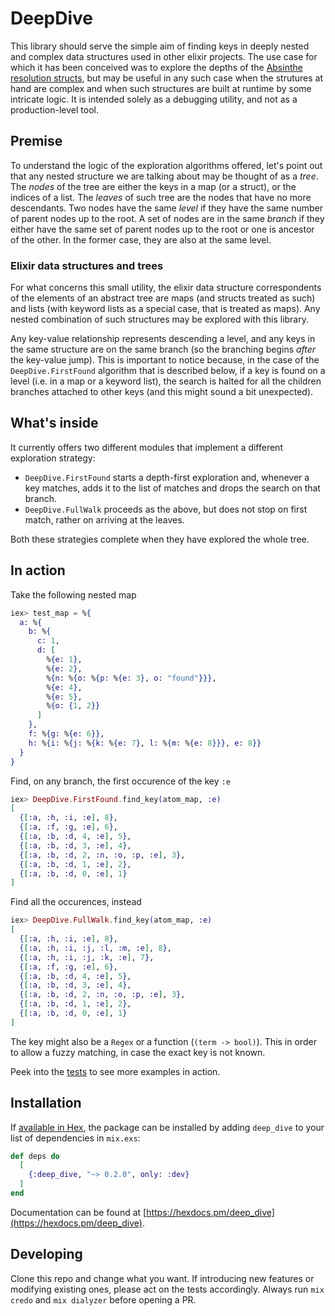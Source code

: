 # DeepDive

This library should serve the simple aim of finding keys in deeply nested and complex
data structures used in other elixir projects.
The use case for which it has been conceived was to explore the depths of the
[Absinthe][1] [resolution structs][2], but may be useful in any such case when the
strutures at hand are complex and when such structures are built at runtime by some
intricate logic.
It is intended solely as a debugging utility, and not as a production-level tool.

## Premise

To understand the logic of the exploration algorithms offered, let's point out that any
nested structure we are talking about may be thought of as a _tree_. The _nodes_ of the
tree are either the keys in a map (or a struct), or the indices of a list. The _leaves_
of such tree are the nodes that have no more descendants. Two nodes have the same
_level_ if they have the same number of parent nodes up to the root. A set of nodes are
in the same _branch_ if they either have the same set of parent nodes up to the root or
one is ancestor of the other. In the former case, they are also at the same level.

### Elixir data structures and trees

For what concerns this small utility, the elixir data structure correspondents of the
elements of an abstract tree are maps (and structs treated as such) and lists (with
keyword lists as a special case, that is treated as maps). Any nested combination of such
structures may be explored with this library.

Any key-value relationship represents descending a level, and any keys in the same
structure are on the same branch (so the branching begins _after_ the key-value jump).
This is important to notice because, in the case of the `DeepDive.FirstFound` algorithm
that is described below, if a key is found on a level (i.e. in a map or a keyword list),
the search is halted for all the children branches attached to other keys (and this might
sound a bit unexpected).

## What's inside

It currently offers two different modules that implement a different exploration
strategy:

 - `DeepDive.FirstFound` starts a depth-first exploration and, whenever a key matches,
   adds it to the list of matches and drops the search on that branch.
 - `DeepDive.FullWalk` proceeds as the above, but does not stop on first match, rather on
   arriving at the leaves.

Both these strategies complete when they have explored the whole tree.


[1]: https://hexdocs.pm/absinthe/overview.html
[2]: https://hexdocs.pm/absinthe/Absinthe.Resolution.html


## In action

Take the following nested map

```elixir
iex> test_map = %{
  a: %{
    b: %{
      c: 1,
      d: [
        %{e: 1},
        %{e: 2},
        %{n: %{o: %{p: %{e: 3}, o: "found"}}},
        %{e: 4},
        %{e: 5},
        %{o: {1, 2}}
      ]
    },
    f: %{g: %{e: 6}},
    h: %{i: %{j: %{k: %{e: 7}, l: %{m: %{e: 8}}}, e: 8}}
  }
}
```

Find, on any branch, the first occurence of the key `:e`

```elixir
iex> DeepDive.FirstFound.find_key(atom_map, :e)
[
  {[:a, :h, :i, :e], 8},
  {[:a, :f, :g, :e], 6},
  {[:a, :b, :d, 4, :e], 5},
  {[:a, :b, :d, 3, :e], 4},
  {[:a, :b, :d, 2, :n, :o, :p, :e], 3},
  {[:a, :b, :d, 1, :e], 2},
  {[:a, :b, :d, 0, :e], 1}
]
```

Find all the occurences, instead

```elixir
iex> DeepDive.FullWalk.find_key(atom_map, :e)
[
  {[:a, :h, :i, :e], 8},
  {[:a, :h, :i, :j, :l, :m, :e], 8},
  {[:a, :h, :i, :j, :k, :e], 7},
  {[:a, :f, :g, :e], 6},
  {[:a, :b, :d, 4, :e], 5},
  {[:a, :b, :d, 3, :e], 4},
  {[:a, :b, :d, 2, :n, :o, :p, :e], 3},
  {[:a, :b, :d, 1, :e], 2},
  {[:a, :b, :d, 0, :e], 1}
]
```

The key might also be a `Regex` or a function (`(term -> bool)`). This in order to allow
a fuzzy matching, in case the exact key is not known.

Peek into the [tests](https://github.com/blallo/deep_dive/tree/main/test) to see more
examples in action.

## Installation

If [available in Hex](https://hex.pm/docs/publish), the package can be installed
by adding `deep_dive` to your list of dependencies in `mix.exs`:

```elixir
def deps do
  [
    {:deep_dive, "~> 0.2.0", only: :dev}
  ]
end
```

Documentation can be found at [https://hexdocs.pm/deep_dive](https://hexdocs.pm/deep_dive).

## Developing

Clone this repo and change what you want. If introducing new features or modifying existing
ones, please act on the tests accordingly.
Always run `mix credo` and `mix dialyzer` before opening a PR.
